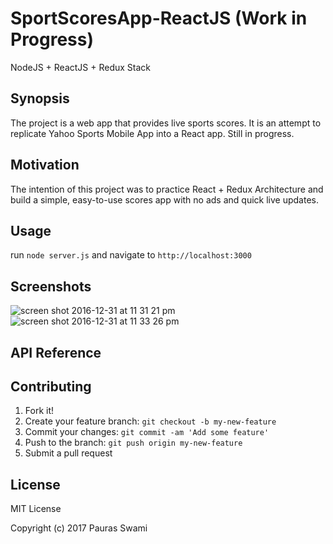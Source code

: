 # SportScoresApp-ReactJS (Work in Progress)

NodeJS + ReactJS + Redux Stack



## Synopsis

The project is a web app that provides live sports scores. It is an attempt to replicate Yahoo Sports Mobile App into a React app. Still in progress.


## Motivation

The intention of this project was to practice React + Redux Architecture and build a simple, easy-to-use scores app with no ads and quick live updates.

## Usage

run `node server.js` and navigate to `http://localhost:3000`


## Screenshots

![screen shot 2016-12-31 at 11 31 21 pm](https://cloud.githubusercontent.com/assets/7545796/21580518/ecf3c3ec-cfb1-11e6-9cee-adb9af563d46.png)
![screen shot 2016-12-31 at 11 33 26 pm](https://cloud.githubusercontent.com/assets/7545796/21580519/ecf42a6c-cfb1-11e6-924c-602d9f295383.png)



## API Reference


## Contributing

1. Fork it!
2. Create your feature branch: `git checkout -b my-new-feature`
3. Commit your changes: `git commit -am 'Add some feature'`
4. Push to the branch: `git push origin my-new-feature`
5. Submit a pull request

## License

MIT License

Copyright (c) 2017 Pauras Swami

